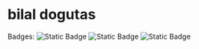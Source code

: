 # bilal dogutas
Badges: 
![Static Badge](https://img.shields.io/badge/openssf_best_practices-passing-pass)
![Static Badge](https://img.shields.io/badge/openssf_scorecard-6.3-yellowgreen)
![Static Badge](https://img.shields.io/badge/license-MIT-crimson)
